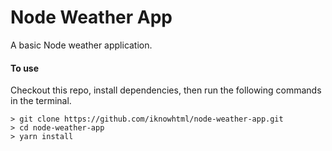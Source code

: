 # Node Weather App
A basic Node weather application.

#### To use
Checkout this repo, install dependencies, then run the following commands in the terminal.

```
> git clone https://github.com/iknowhtml/node-weather-app.git
> cd node-weather-app
> yarn install
```
